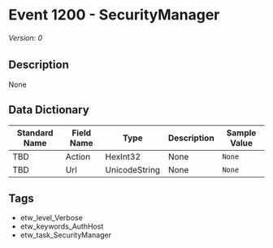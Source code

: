 # Event 1200 - SecurityManager
###### Version: 0

## Description
None

## Data Dictionary
|Standard Name|Field Name|Type|Description|Sample Value|
|---|---|---|---|---|
|TBD|Action|HexInt32|None|`None`|
|TBD|Url|UnicodeString|None|`None`|

## Tags
* etw_level_Verbose
* etw_keywords_AuthHost
* etw_task_SecurityManager